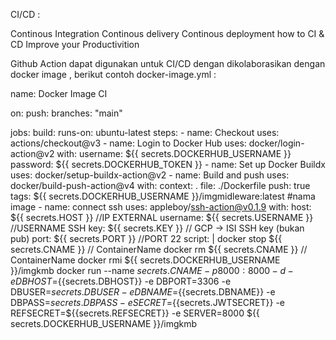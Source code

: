 CI/CD :

Continous Integration
Continous delivery
Continous deployment
how to CI & CD Improve your Productivition


Github Action dapat digunakan untuk CI/CD dengan dikolaborasikan dengan docker image , berikut contoh docker-image.yml :

name: Docker Image CI

on:
  push:
    branches: "main"

jobs:
  build:
    runs-on: ubuntu-latest
    steps:
      -
        name: Checkout
        uses: actions/checkout@v3
      -
        name: Login to Docker Hub
        uses: docker/login-action@v2
        with:
          username: ${{ secrets.DOCKERHUB_USERNAME }}
          password: ${{ secrets.DOCKERHUB_TOKEN }}
      -
        name: Set up Docker Buildx
        uses: docker/setup-buildx-action@v2
      -
        name: Build and push
        uses: docker/build-push-action@v4
        with:
          context: .
          file: ./Dockerfile
          push: true
          tags: ${{ secrets.DOCKERHUB_USERNAME }}/imgmidleware:latest #nama image
      -
        name: connect ssh
        uses: appleboy/ssh-action@v0.1.9
        with:
          host: ${{ secrets.HOST }} //IP EXTERNAL
          username: ${{ secrets.USERNAME }} //USERNAME SSH
          key: ${{ secrets.KEY }} // GCP -> ISI SSH key (bukan pub)
          port: ${{ secrets.PORT }} //PORT 22
          script: |
            docker stop ${{ secrets.CNAME }} // ContainerName
            docker rm ${{ secrets.CNAME }} // ContainerName
            docker rmi ${{ secrets.DOCKERHUB_USERNAME }}/imgkmb
            docker run --name ${{ secrets.CNAME }} -p 8000:8000 -d -e DBHOST=${{secrets.DBHOST}} -e DBPORT=3306 -e DBUSER=${{secrets.DBUSER}} -e DBNAME=${{secrets.DBNAME}} -e DBPASS=${{secrets.DBPASS}} -e SECRET=${{secrets.JWTSECRET}} -e REFSECRET=${{secrets.REFSECRET}} -e SERVER=8000 ${{ secrets.DOCKERHUB_USERNAME }}/imgkmb